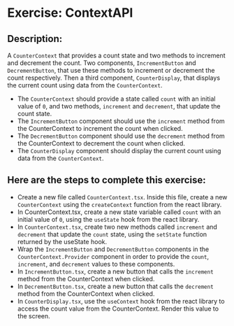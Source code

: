 # Exercise: ContextAPI

## Description:

A `CounterContext` that provides a count state and two methods to increment and decrement the count. Two components, `IncrementButton` and `DecrementButton`, that use these methods to increment or decrement the count respectively. Then a third component, `CounterDisplay`, that displays the current count using data from the `CounterContext`.

- The `CounterContext` should provide a state called `count` with an initial value of `0`, and two methods, `increment` and `decrement`, that update the count state.
- The `IncrementButton` component should use the `increment` method from the CounterContext to increment the count when clicked.
- The `DecrementButton` component should use the `decrement` method from the CounterContext to decrement the count when clicked.
- The `CounterDisplay` component should display the current count using data from the `CounterContext`.

## Here are the steps to complete this exercise:

- Create a new file called `CounterContext.tsx`. Inside this file, create a new `CounterContext` using the `createContext` function from the react library.
- In CounterContext.tsx, create a new state variable called `count` with an initial value of `0`, using the `useState` hook from the react library.
- In `CounterContext.tsx`, create two new methods called `increment` and `decrement` that update the `count` state, using the `setState` function returned by the useState hook.
- Wrap the `IncrementButton` and `DecrementButton` components in the `CounterContext.Provider` component in order to provide the `count`, `increment`, and `decrement` values to these components.
- In `IncrementButton.tsx`, create a new button that calls the `increment` method from the CounterContext when clicked.
- In `DecrementButton.tsx`, create a new button that calls the `decrement` method from the CounterContext when clicked.
- In `CounterDisplay.tsx`, use the `useContext` hook from the react library to access the count value from the CounterContext. Render this value to the screen.
